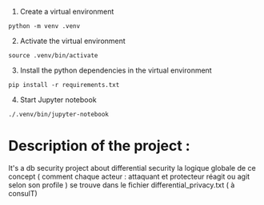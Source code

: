1. Create a virtual environment
```
python -m venv .venv
```

2. Activate the virtual environment
```
source .venv/bin/activate
```

3. Install the python dependencies in the virtual environment
```
pip install -r requirements.txt
```

4. Start Jupyter notebook
```
./.venv/bin/jupyter-notebook
```

# Description of the project : 
It's a db security project about differential security
la logique globale de ce concept ( comment chaque acteur : attaquant et protecteur réagit ou agit selon son profile ) se trouve dans le fichier 
differential_privacy.txt ( à consulT)
